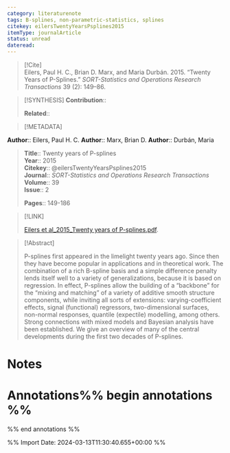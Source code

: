 ```yaml
---
category: literaturenote
tags: B-splines, non-parametric-statistics, splines
citekey: eilersTwentyYearsPsplines2015
itemType: journalArticle
status: unread  
dateread:  
---
```


> [!Cite]  
> Eilers, Paul H. C., Brian D. Marx, and Maria Durbán. 2015. “Twenty Years of P-Splines.” _SORT-Statistics and Operations Research Transactions_ 39 (2): 149–86.

> [!SYNTHESIS] 
>**Contribution**::
>
>**Related**:: 
>

> [!METADATA]  
>
**Author**:: Eilers, Paul H. C.
**Author**:: Marx, Brian D.
**Author**:: Durbán, Maria<br>
> **Title**:: Twenty years of P-splines    
> **Year**:: 2015     
> **Citekey**:: @eilersTwentyYearsPsplines2015    
>**Journal**:: *SORT-Statistics and Operations Research Transactions*    
>**Volume**:: 39    
>**Issue**:: 2     
>    
>    
>     
> **Pages**:: 149-186    
>    
>

> [!LINK] 
>
> [Eilers et al_2015_Twenty years of P-splines.pdf](file:///Users/steven/Library/CloudStorage/GoogleDrive-steven.golovkine@ul.ie/My%20Drive/bibliography/SORT-Statistics%20and%20Operations%20Research%20Transactions/2015/Eilers%20et%20al_2015_Twenty%20years%20of%20P-splines.pdf).

>[!Abstract]
>
>P-splines first appeared in the limelight twenty years ago. Since then they have become popular in applications and in theoretical work. The combination of a rich B-spline basis and a simple difference penalty lends itself well to a variety of generalizations, because it is based on regression. In effect, P-splines allow the building of a “backbone” for the “mixing and matching” of a variety of additive smooth structure components, while inviting all sorts of extensions: varying-coefficient effects, signal (functional) regressors, two-dimensional surfaces, non-normal responses, quantile (expectile) modelling, among others. Strong connections with mixed models and Bayesian analysis have been established. We give an overview of many of the central developments during the first two decades of P-splines.
>>


# Notes<br>
# Annotations%% begin annotations %%  
 
  
%% end annotations %%

%% Import Date: 2024-03-13T11:30:40.655+00:00 %%
